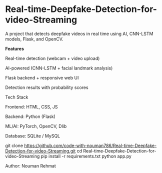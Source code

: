 # Real-time-Deepfake-Detection-for-video-Streaming

A project that detects deepfake videos in real time using AI, CNN-LSTM models, Flask, and OpenCV.

**Features**

Real-time detection (webcam + video upload)

AI-powered (CNN-LSTM + facial landmark analysis)

Flask backend + responsive web UI

Detection results with probability scores

Tech Stack

Frontend: HTML, CSS, JS

Backend: Python (Flask)

ML/AI: PyTorch, OpenCV, Dlib

Database: SQLite / MySQL

git clone https://github.com/code-with-nouman786/Real-time-Deepfake-Detection-for-video-Streaming.git
cd Real-time-Deepfake-Detection-for-video-Streaming
pip install -r requirements.txt
python app.py

Author:  Nouman Rehmat

